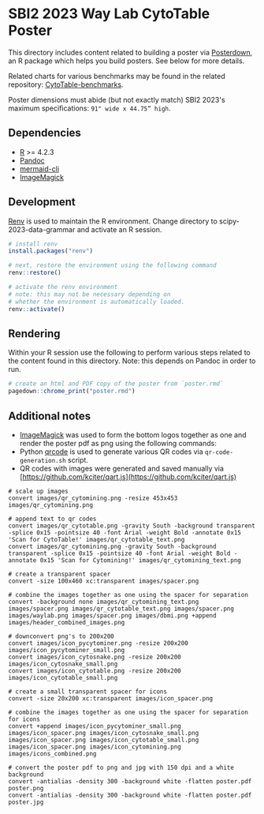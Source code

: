 # SBI2 2023 Way Lab CytoTable Poster

This directory includes content related to building a poster via [Posterdown](https://github.com/brentthorne/posterdown), an R package which helps you build posters. See below for more details.

Related charts for various benchmarks may be found in the related repository: [CytoTable-benchmarks](https://github.com/cytomining/CytoTable-benchmarks).

Poster dimensions must abide (but not exactly match) SBI2 2023's maximum specifications: `91" wide x 44.75” high`.

## Dependencies

- [R](https://www.r-project.org/) >= 4.2.3
- [Pandoc](https://pandoc.org/)
- [mermaid-cli](https://github.com/mermaid-js/mermaid-cli)
- [ImageMagick](http://www.imagemagick.org/)

## Development

[Renv](https://rstudio.github.io/renv/index.html) is used to maintain the R environment.
Change directory to scipy-2023-data-grammar and activate an R session.

```R
# install renv
install.packages("renv")

# next, restore the environment using the following command
renv::restore()

# activate the renv environment
# note: this may not be necessary depending on
# whether the environment is automatically loaded.
renv::activate()
```

## Rendering

Within your R session use the following to perform various steps related to the content found in this directory.
Note: this depends on Pandoc in order to run.

```R
# create an html and PDF copy of the poster from `poster.rmd`
pagedown::chrome_print("poster.rmd")
```

## Additional notes

- [ImageMagick](http://www.imagemagick.org/) was used to form the bottom logos together as one and render the poster pdf as png using the following commands:
- Python [qrcode](https://github.com/lincolnloop/python-qrcode) is used to generate various QR codes via `qr-code-generation.sh` script.
- QR codes with images were generated and saved manually via [https://github.com/kciter/qart.js](https://github.com/kciter/qart.js)

```shell
# scale up images
convert images/qr_cytomining.png -resize 453x453 images/qr_cytomining.png

# append text to qr codes
convert images/qr_cytotable.png -gravity South -background transparent -splice 0x15 -pointsize 40 -font Arial -weight Bold -annotate 0x15 'Scan for CytoTable!' images/qr_cytotable_text.png
convert images/qr_cytomining.png -gravity South -background transparent -splice 0x15 -pointsize 40 -font Arial -weight Bold -annotate 0x15 'Scan for Cytomining!' images/qr_cytomining_text.png

# create a transparent spacer
convert -size 100x460 xc:transparent images/spacer.png

# combine the images together as one using the spacer for separation
convert -background none images/qr_cytomining_text.png images/spacer.png images/qr_cytotable_text.png images/spacer.png images/waylab.png images/spacer.png images/dbmi.png +append images/header_combined_images.png

# downconvert png's to 200x200
convert images/icon_pycytominer.png -resize 200x200 images/icon_pycytominer_small.png
convert images/icon_cytosnake.png -resize 200x200 images/icon_cytosnake_small.png
convert images/icon_cytotable.png -resize 200x200 images/icon_cytotable_small.png

# create a small transparent spacer for icons
convert -size 20x200 xc:transparent images/icon_spacer.png

# combine the images together as one using the spacer for separation for icons
convert +append images/icon_pycytominer_small.png images/icon_spacer.png images/icon_cytosnake_small.png images/icon_spacer.png images/icon_cytotable_small.png images/icon_spacer.png images/icon_cytomining.png images/icons_combined.png

# convert the poster pdf to png and jpg with 150 dpi and a white background
convert -antialias -density 300 -background white -flatten poster.pdf poster.png
convert -antialias -density 300 -background white -flatten poster.pdf poster.jpg
```
